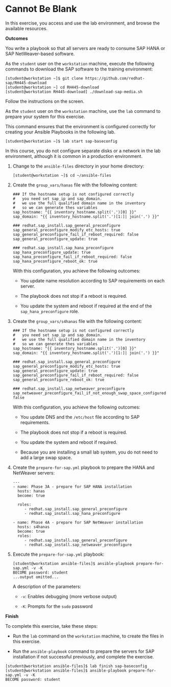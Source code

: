 # Cannot Be Blank

In this exercise, you access and use the lab environment, and browse the
available resources.

**Outcomes**

You write a playbook so that all servers are ready to consume SAP HANA
or SAP NetWeaver-based software.

As the `student` user on the `workstation` machine, execute the
following commands to download the SAP software to the training
environment:

    [student@workstation ~]$ git clone https://github.com/redhat-sap/RH445-download
    [student@workstation ~] cd RH445-download
    [student@workstation RH445-download] ./download-sap-media.sh

Follow the instructions on the screen.

As the `student` user on the `workstation` machine, use the `lab`
command to prepare your system for this exercise.

This command ensures that the environment is configured correctly for
creating your Ansible Playbooks in the following lab.

    [student@workstation ~]$ lab start sap-baseconfig

In this course, you do not configure separate disks or a network in the
lab environment, although it is common in a production environment.

1.  Change to the `ansible-files` directory in your home directory:

        [student@workstation ~]$ cd ~/ansible-files

2.  Create the `group_vars/hanas` file with the following content:

        ### If the hostname setup is not configured correctly
        #   you need set sap_ip and sap_domain.
        #   we use the full qualified domain name in the inventory
        #   so we can generate thes variables
        sap_hostname: "{{ inventory_hostname.split('.')[0] }}"
        sap_domain: "{{ inventory_hostname.split('.')[1:]| join('.') }}"

        ### redhat.sap_install.sap_general_preconfigure
        sap_general_preconfigure_modify_etc_hosts: true
        sap_general_preconfigure_fail_if_reboot_required: false
        sap_general_preconfigure_update: true

        ### redhat.sap_install.sap_hana_preconfigure
        sap_hana_preconfigure_update: true
        sap_hana_preconfigure_fail_if_reboot_required: false
        sap_hana_preconfigure_reboot_ok: true

    With this configuration, you achieve the following outcomes:

    -   You update name resolution according to SAP requirements on each
        server.

    -   The playbook does not stop if a reboot is required.

    -   You update the system and reboot if required at the end of the
        `sap_hana_preconfigure` role.

3.  Create the `group_vars/s4hanas` file with the following content:

        ### If the hostname setup is not configured correctly
        #   you need set sap_ip and sap_domain.
        #   we use the full qualified domain name in the inventory
        #   so we can generate thes variables
        sap_hostname: "{{ inventory_hostname.split('.')[0] }}"
        sap_domain: "{{ inventory_hostname.split('.')[1:]| join('.') }}"

        ### redhat.sap_install.sap_general_preconfigure
        sap_general_preconfigure_modify_etc_hosts: true
        sap_general_preconfigure_update: true
        sap_general_preconfigure_fail_if_reboot_required: false
        sap_general_preconfigure_reboot_ok: true

        ### redhat.sap_install.sap_netweaver_preconfigure
        sap_netweaver_preconfigure_fail_if_not_enough_swap_space_configured: false

    With this configuration, you achieve the following outcomes:

    -   You update DNS and the `/etc/host` file according to SAP
        requirements.

    -   The playbook does not stop if a reboot is required.

    -   You update the system and reboot if required.

    -   Because you are installing a small lab system, you do not need
        to add a large swap space.

4.  Create the `prepare-for-sap.yml` playbook to prepare the HANA and
    NetWeaver servers:

        ---
        - name: Phase 3A - prepare for SAP HANA installation
          hosts: hanas
          become: true

          roles:
             - redhat.sap_install.sap_general_preconfigure
             - redhat.sap_install.sap_hana_preconfigure

        - name: Phase 4A - prepare for SAP NetWeaver installation
          hosts: s4hanas
          become: true
          roles:
             - redhat.sap_install.sap_general_preconfigure
             - redhat.sap_install.sap_netweaver_preconfigure

5.  Execute the `prepare-for-sap.yml` playbook:

        [student@workstation ansible-files]$ ansible-playbook prepare-for-sap.yml -v -K
        BECOME password: student
        ...output omitted...

    A description of the parameters:

    -   `-v`: Enables debugging (more verbose output)

    -   `-K`: Prompts for the `sudo` password

**Finish**

To complete this exercise, take these steps:

-   Run the `lab` command on the `workstation` machine, to create the
    files in this exercise.

-   Run the `ansible-playbook` command to prepare the servers for SAP
    installation if not successful previously, and complete the
    exercise.

<!-- -->

    [student@workstation ansible-files]$ lab finish sap-baseconfig
    [student@workstation ansible-files]$ ansible-playbook prepare-for-sap.yml -v -K
    BECOME password: student
